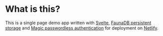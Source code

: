 # What is this?

This is a single page demo app written with [Svelte](https://svelte.dev/), [FaunaDB persistent storage](https://fauna.com/) and [Magic passwordless authentication](https://magic.link/) for deployment on [Netlify](https://netlify.com).
